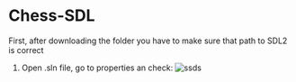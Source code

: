 # Chess-SDL
 
First, after downloading the folder you have to make sure that path to SDL2 is correct
1. Open .sln file, go to properties an check:
 ![ssds](https://user-images.githubusercontent.com/84734341/155894350-ad9a2857-3263-45e3-84bc-9433be87b171.png)
